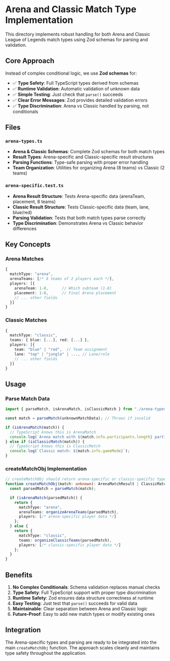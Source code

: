 # Arena and Classic Match Type Implementation

This directory implements robust handling for both Arena and Classic League of Legends match types using Zod schemas for parsing and validation.

## Core Approach

Instead of complex conditional logic, we use **Zod schemas** for:

- ✅ **Type Safety**: Full TypeScript types derived from schemas
- ✅ **Runtime Validation**: Automatic validation of unknown data
- ✅ **Simple Testing**: Just check that `parse()` succeeds
- ✅ **Clear Error Messages**: Zod provides detailed validation errors
- ✅ **Type Discrimination**: Arena vs Classic handled by parsing, not conditionals

## Files

### `arena-types.ts`

- **Arena & Classic Schemas**: Complete Zod schemas for both match types
- **Result Types**: Arena-specific and Classic-specific result structures
- **Parsing Functions**: Type-safe parsing with proper error handling
- **Team Organization**: Utilities for organizing Arena (8 teams) vs Classic (2 teams)

### `arena-specific.test.ts`

- **Arena Result Structure**: Tests Arena-specific data (arenaTeam, placement, 8 teams)
- **Classic Result Structure**: Tests Classic-specific data (team, lane, blue/red)
- **Parsing Validation**: Tests that both match types parse correctly
- **Type Discrimination**: Demonstrates Arena vs Classic behavior differences

## Key Concepts

### Arena Matches

```typescript
{
  matchType: "arena",
  arenaTeams: [/* 8 teams of 2 players each */],
  players: [{
    arenaTeam: 1-8,      // Which subteam (1-8)
    placement: 1-8,      // Final Arena placement
    // ... other fields
  }]
}
```

### Classic Matches

```typescript
{
  matchType: "classic",
  teams: { blue: [...], red: [...] },
  players: [{
    team: "blue" | "red",  // Team assignment
    lane: "top" | "jungle" | ..., // Lane/role
    // ... other fields
  }]
}
```

## Usage

### Parse Match Data

```typescript
import { parseMatch, isArenaMatch, isClassicMatch } from "./arena-types";

const match = parseMatch(unknownMatchData); // Throws if invalid

if (isArenaMatch(match)) {
  // TypeScript knows this is ArenaMatch
  console.log(`Arena match with ${match.info.participants.length} participants`);
} else if (isClassicMatch(match)) {
  // TypeScript knows this is ClassicMatch
  console.log(`Classic match: ${match.info.gameMode}`);
}
```

### createMatchObj Implementation

```typescript
// createMatchObj should return arena-specific or classic-specific types
function createMatchObj(match: unknown): ArenaMatchResult | ClassicMatchResult {
  const parsedMatch = parseMatch(match);

  if (isArenaMatch(parsedMatch)) {
    return {
      matchType: "arena",
      arenaTeams: organizeArenaTeams(parsedMatch),
      players: [/* arena-specific player data */]
    };
  } else {
    return {
      matchType: "classic",
      teams: organizeClassicTeams(parsedMatch),
      players: [/* classic-specific player data */]
    };
  }
}
```

## Benefits

1. **No Complex Conditionals**: Schema validation replaces manual checks
2. **Type Safety**: Full TypeScript support with proper type discrimination
3. **Runtime Safety**: Zod ensures data structure correctness at runtime
4. **Easy Testing**: Just test that `parse()` succeeds for valid data
5. **Maintainable**: Clear separation between Arena and Classic logic
6. **Future-Proof**: Easy to add new match types or modify existing ones

## Integration

The Arena-specific types and parsing are ready to be integrated into the main `createMatchObj` function. The approach scales cleanly and maintains type safety throughout the application.
